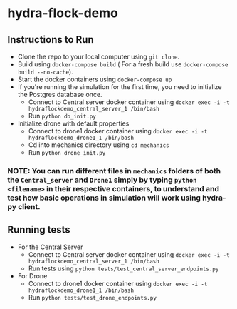 # hydra-flock-demo


## Instructions to Run
- Clone the repo to your local computer using `git clone`.
- Build using `docker-compose build` ( For a fresh build use `docker-compose build --no-cache`).
- Start the docker containers using `docker-compose up`
- If you're running the simulation for the first time, you need to initialize the Postgres database once. 
    - Connect to Central server docker container using `docker exec -i -t hydraflockdemo_central_server_1 /bin/bash`
    - Run `python db_init.py`
- Initialize drone with default properties
    - Connect to drone1 docker container using `docker exec -i -t hydraflockdemo_drone1_1 /bin/bash`
    - Cd into mechanics directory using `cd mechanics`
    - Run `python drone_init.py`
    

### NOTE: You can run different files in `mechanics` folders of both the `Central_server` and `Drone1` simply by typing `python <filename>` in their respective containers, to understand and test how basic operations in simulation will work using hydra-py client.

## Running tests
- For the Central Server
    - Connect to Central server docker container using `docker exec -i -t hydraflockdemo_central_server_1 /bin/bash`
    - Run tests using `python tests/test_central_server_endpoints.py`
- For Drone
    - Connect to drone1 docker container using `docker exec -i -t hydraflockdemo_drone1_1 /bin/bash`
    - Run `python tests/test_drone_endpoints.py`
